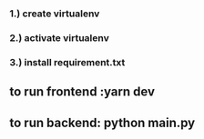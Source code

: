 ### 1.) create virtualenv
### 2.) activate virtualenv
### 3.) install requirement.txt

## to run frontend :yarn dev
## to run backend: python main.py
